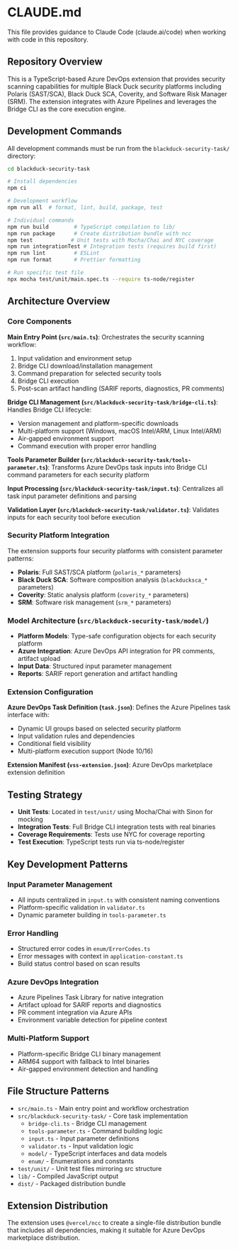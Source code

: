 # CLAUDE.md

This file provides guidance to Claude Code (claude.ai/code) when working with code in this repository.

## Repository Overview

This is a TypeScript-based Azure DevOps extension that provides security scanning capabilities for multiple Black Duck security platforms including Polaris (SAST/SCA), Black Duck SCA, Coverity, and Software Risk Manager (SRM). The extension integrates with Azure Pipelines and leverages the Bridge CLI as the core execution engine.

## Development Commands

All development commands must be run from the `blackduck-security-task/` directory:

```bash
cd blackduck-security-task

# Install dependencies
npm ci

# Development workflow
npm run all  # format, lint, build, package, test

# Individual commands
npm run build        # TypeScript compilation to lib/
npm run package      # Create distribution bundle with ncc
npm test            # Unit tests with Mocha/Chai and NYC coverage
npm run integrationTest # Integration tests (requires build first)
npm run lint         # ESLint
npm run format       # Prettier formatting

# Run specific test file
npx mocha test/unit/main.spec.ts --require ts-node/register
```

## Architecture Overview

### Core Components

**Main Entry Point (`src/main.ts`)**: Orchestrates the security scanning workflow:
1. Input validation and environment setup
2. Bridge CLI download/installation management 
3. Command preparation for selected security tools
4. Bridge CLI execution
5. Post-scan artifact handling (SARIF reports, diagnostics, PR comments)

**Bridge CLI Management (`src/blackduck-security-task/bridge-cli.ts`)**: Handles Bridge CLI lifecycle:
- Version management and platform-specific downloads
- Multi-platform support (Windows, macOS Intel/ARM, Linux Intel/ARM)
- Air-gapped environment support
- Command execution with proper error handling

**Tools Parameter Builder (`src/blackduck-security-task/tools-parameter.ts`)**: Transforms Azure DevOps task inputs into Bridge CLI command parameters for each security platform

**Input Processing (`src/blackduck-security-task/input.ts`)**: Centralizes all task input parameter definitions and parsing

**Validation Layer (`src/blackduck-security-task/validator.ts`)**: Validates inputs for each security tool before execution

### Security Platform Integration

The extension supports four security platforms with consistent parameter patterns:

- **Polaris**: Full SAST/SCA platform (`polaris_*` parameters)
- **Black Duck SCA**: Software composition analysis (`blackducksca_*` parameters) 
- **Coverity**: Static analysis platform (`coverity_*` parameters)
- **SRM**: Software risk management (`srm_*` parameters)

### Model Architecture (`src/blackduck-security-task/model/`)

- **Platform Models**: Type-safe configuration objects for each security platform
- **Azure Integration**: Azure DevOps API integration for PR comments, artifact upload
- **Input Data**: Structured input parameter management
- **Reports**: SARIF report generation and artifact handling

### Extension Configuration

**Azure DevOps Task Definition (`task.json`)**: Defines the Azure Pipelines task interface with:
- Dynamic UI groups based on selected security platform
- Input validation rules and dependencies
- Conditional field visibility
- Multi-platform execution support (Node 10/16)

**Extension Manifest (`vss-extension.json`)**: Azure DevOps marketplace extension definition

## Testing Strategy

- **Unit Tests**: Located in `test/unit/` using Mocha/Chai with Sinon for mocking
- **Integration Tests**: Full Bridge CLI integration tests with real binaries
- **Coverage Requirements**: Tests use NYC for coverage reporting
- **Test Execution**: TypeScript tests run via ts-node/register

## Key Development Patterns

### Input Parameter Management
- All inputs centralized in `input.ts` with consistent naming conventions
- Platform-specific validation in `validator.ts`
- Dynamic parameter building in `tools-parameter.ts`

### Error Handling
- Structured error codes in `enum/ErrorCodes.ts`
- Error messages with context in `application-constant.ts`
- Build status control based on scan results

### Azure DevOps Integration
- Azure Pipelines Task Library for native integration
- Artifact upload for SARIF reports and diagnostics
- PR comment integration via Azure APIs
- Environment variable detection for pipeline context

### Multi-Platform Support
- Platform-specific Bridge CLI binary management
- ARM64 support with fallback to Intel binaries
- Air-gapped environment detection and handling

## File Structure Patterns

- `src/main.ts` - Main entry point and workflow orchestration
- `src/blackduck-security-task/` - Core task implementation
  - `bridge-cli.ts` - Bridge CLI management
  - `tools-parameter.ts` - Command building logic
  - `input.ts` - Input parameter definitions
  - `validator.ts` - Input validation logic
  - `model/` - TypeScript interfaces and data models
  - `enum/` - Enumerations and constants
- `test/unit/` - Unit test files mirroring src structure
- `lib/` - Compiled JavaScript output
- `dist/` - Packaged distribution bundle

## Extension Distribution

The extension uses `@vercel/ncc` to create a single-file distribution bundle that includes all dependencies, making it suitable for Azure DevOps marketplace distribution.